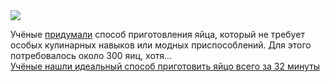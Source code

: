 <!--2025-02-10 13:20:42-->
<div class="yb">
  <div class="rss smaller1 habr"><img src="https://habrastorage.org/getpro/habr/upload_files/11c/12c/df4/11c12cdf41fb4bf1dcd0bd68fae1fc2e.jpg" /><p>Учёные <a href="https://www.nature.com/articles/s44172-024-00334-w" rel="noopener noreferrer nofollow">придумали</a> способ приготовления яйца, который не требует особых кулинарных навыков или модных приспособлений. Для этого потребовалось около 300 яиц, хотя... <br><a class="light" href="https://habr.com/ru/news/881112/?utm_source=habrahabr&utm_medium=rss&utm_campaign=881112">Учёные нашли идеальный способ приготовить яйцо всего за 32 минуты</a></div>
</div>
